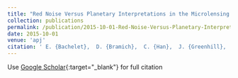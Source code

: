 ```yaml
---
title: "Red Noise Versus Planetary Interpretations in the Microlensing Event Ogle-2013-BLG-446"
collection: publications
permalink: /publication/2015-10-01-Red-Noise-Versus-Planetary-Interpretations-in-the-Microlensing-Event-Ogle-2013-BLG-446
date: 2015-10-01
venue: 'apj'
citation: ' E. {Bachelet},  D. {Bramich},  C. {Han},  J. {Greenhill},  R. {Street},  A. {Gould},  G. {D&apos;Ago},  K. {AlSubai},  M. {Dominik},  R. {Figuera Jaimes},  K. {Horne},  M. {Hundertmark},  N. {Kains},  C. {Snodgrass},  I. {Steele},  Y. {Tsapras},  M. {Albrow},  V. {Batista},  J. {Beaulieu},  D. {Bennett},  S. {Brillant},  J. {Caldwell},  A. {Cassan},  A. {Cole},  C. {Coutures},  S. {Dieters},  D. {Dominis Prester},  J. {Donatowicz},  P. {Fouqu{\&apos;e}},  K. {Hill},  J. {Marquette},  J. {Menzies},  C. {Pere},  C. {Ranc},  J. {Wambsganss},  D. {Warren},  L. {de Almeida},  J. {Choi},  D. {DePoy},  S. {Dong},  L. {Hung},  K. {Hwang},  F. {Jablonski},  Y. {Jung},  S. {Kaspi},  N. {Klein},  C. {Lee},  D. {Maoz},  J. {Mu{\~n}oz},  D. {Nataf},  H. {Park},  R. {Pogge},  D. {Polishook},  I. {Shin},  A. {Shporer},  J. {Yee},  F. {Abe},  A. {Bhattacharya},  I. {Bond},  C. {Botzler},  M. {Freeman},  A. {Fukui},  Y. {Itow},  N. {Koshimoto},  C. {Ling},  K. {Masuda},  Y. {Matsubara},  Y. {Muraki},  K. {Ohnishi},  L. {Philpott},  N. {Rattenbury},  To. {Saito},  D. {Sullivan},  T. {Sumi},  D. {Suzuki},  P. {Tristram},  A. {Yonehara},  V. {Bozza},  S. {Calchi Novati},  S. {Ciceri},  P. {Galianni},  S. {Gu},  K. {Harps{\o}e},  T. {Hinse},  U. {J{\o}rgensen},  D. {Juncher},  H. {Korhonen},  L. {Mancini},  C. {Melchiorre},  A. {Popovas},  A. {Postiglione},  M. {Rabus},  S. {Rahvar},  R. {Schmidt},  G. {Scarpetta},  J. {Skottfelt},  John {Southworth},  An. {Stabile},  J. {Surdej},  X. {Wang},  O. {Wertz}, &quot;Red Noise Versus Planetary Interpretations in the Microlensing Event Ogle-2013-BLG-446.&quot; apj, 2015.'
---
```

Use [Google Scholar](https://scholar.google.com/scholar?q=Red+Noise+Versus+Planetary+Interpretations+in+the+Microlensing+Event+Ogle+2013+BLG+446){:target="_blank"} for full citation